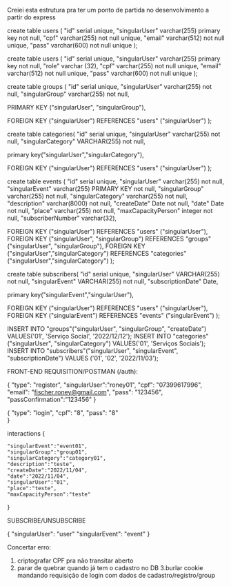 Creiei esta estrutura pra ter um ponto de partida no desenvolvimento a partir do express

create table users (
"id" serial unique,
"singularUser" varchar(255) primary key not null,
"cpf" varchar(255) not null unique,
"email" varchar(512) not null unique,
"pass" varchar(600) not null unique
);

create table users (
"id" serial unique,
"singularUser" varchar(255) primary key not null,
"role" varchar (32),
"cpf" varchar(255) not null unique,
"email" varchar(512) not null unique,
"pass" varchar(600) not null unique
);

create table groups (
"id" serial unique,
"singularUser" varchar(255) not null,
"singularGroup" varchar(255) not null,

PRIMARY KEY ("singularUser", "singularGroup"),

FOREIGN KEY ("singularUser") REFERENCES "users" ("singularUser")
);

create table categories(
"id" serial unique,
"singularUser" varchar(255) not null,
"singularCategory" VARCHAR(255) not null,

primary key("singularUser","singularCategory"),

FOREIGN KEY ("singularUser") REFERENCES "users" ("singularUser")
);

create table events (
"id" serial unique,
"singularUser" varchar(255) not null,
"singularEvent" varchar(255) PRIMARY KEY not null,
"singularGroup" varchar(255) not null,
"singularCategory" varchar(255) not null,
"description" varchar(8000) not null,
"createDate" Date not null,
"date" Date not null,
"place" varchar(255) not null,
"maxCapacityPerson" integer not null,
"subscriberNumber" varchar(32),

FOREIGN KEY ("singularUser") REFERENCES "users" ("singularUser"),
FOREIGN KEY ("singularUser", "singularGroup") REFERENCES "groups" ("singularUser", "singularGroup"),
FOREIGN KEY ("singularUser","singularCategory") REFERENCES "categories" ("singularUser","singularCategory")
);

create table subscribers(
"id" serial unique,
"singularUser" VARCHAR(255) not null,
"singularEvent" VARCHAR(255) not null,
"subscriptionDate" Date,

primary key("singularEvent","singularUser"),

FOREIGN KEY ("singularUser") REFERENCES "users" ("singularUser"),
FOREIGN KEY ("singularEvent") REFERENCES "events" ("singularEvent")
);


INSERT INTO "groups"("singularUser", "singularGroup", "createDate") VALUES('01', 'Serviço Social', '2022/12/12');
INSERT INTO "categories"("singularUser", "singularCategory") VALUES('01', 'Serviços Sociais');
INSERT INTO "subscribers"("singularUser", "singularEvent", "subscriptionDate") VALUES ('01', '02', '2022/11/03');

FRONT-END REQUISITION/POSTMAN (/auth):

{
"type": "register",
"singularUser":"roney01",
"cpf": "07399617996",
"email": "fischer.roney@gmail.com",
"pass": "123456",
"passConfirmation":"123456"
}

{
"type": "login",
"cpf": "8",
"pass": "8"  
}

interactions
{

    "singularEvent":"event01",
    "singularGroup":"group01",
    "singularCategory":"category01",
    "description":"teste",
    "createDate":"2022/11/04",
    "date":"2022/11/04",
    "singularUser":"01",
    "place":"teste",
    "maxCapacityPerson":"teste"

}

SUBSCRIBE/UNSUBSCRIBE

{
"singularUser": "user"
"singularEvent": "event"
}

Concertar erro:

1. criptografar CPF pra não transitar aberto
2. parar de quebrar quando já tem o cadastro no DB
   3.burlar cookie mandando requisição de login com dados de cadastro/registro/group
